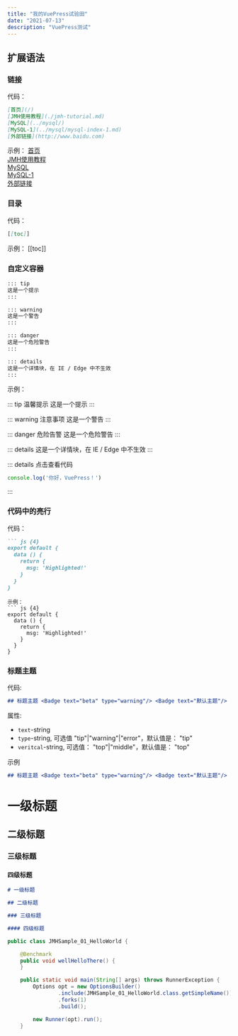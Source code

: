 ```yaml
---
title: "我的VuePress试验田"
date: "2021-07-13"
description: "VuePress测试"
---
```

##  扩展语法
###  链接
代码：
```md
[首页](/)
[JMH使用教程](./jmh-tutorial.md)
[MySQL](../mysql/)
[MySQL-1](../mysql/mysql-index-1.md)
[外部链接](http://www.baidu.com)
```
示例：
[首页](/)
<br/>[JMH使用教程](./jmh-tutorial.md)
<br/>[MySQL](../mysql/)
<br/>[MySQL-1](../mysql/mysql-index-1.md)
<br/>[外部链接](http://www.baidu.com)

### 目录
代码：
```md
[[toc]]
```
示例：
[[toc]]

### 自定义容器
```md
::: tip
这是一个提示
:::

::: warning
这是一个警告
:::

::: danger
这是一个危险警告
:::

::: details
这是一个详情块，在 IE / Edge 中不生效
:::
```
示例：

::: tip 温馨提示
这是一个提示
:::

::: warning 注意事项
这是一个警告
:::

::: danger 危险告警
这是一个危险警告
:::

::: details
这是一个详情块，在 IE / Edge 中不生效
:::

::: details 点击查看代码
```js
console.log('你好，VuePress！')
```
:::

### 代码中的亮行
代码：
```md
``` js {4}
export default {
  data () {
    return {
      msg: 'Highlighted!'
    }
  }
}
``` 
```
示例：
``` js {4}
export default {
  data () {
    return {
      msg: 'Highlighted!'
    }
  }
}
``` 
### 标题主题 <Badge text="beta" type="warning"/> <Badge text="默认主题"/>
代码: 
  ```md
## 标题主题 <Badge text="beta" type="warning"/> <Badge text="默认主题"/>
  ```

属性:
  * `text`-string
  * `type`-string, 可选值 "tip"|"warning"|"error"，默认值是： "tip"
  * `veritcal`-string, 可选值： "top"|"middle"，默认值是： "top"

示例

```md
## 标题主题 <Badge text="beta" type="warning"/> <Badge text="默认主题"/>
```

# 一级标题

## 二级标题

### 三级标题

#### 四级标题
```md
# 一级标题

## 二级标题

### 三级标题

#### 四级标题
```

```java
public class JMHSample_01_HelloWorld {

    @Benchmark
    public void wellHelloThere() {
    }

    public static void main(String[] args) throws RunnerException {
        Options opt = new OptionsBuilder()
                .include(JMHSample_01_HelloWorld.class.getSimpleName())
                .forks(1)
                .build();

        new Runner(opt).run();
    }
```